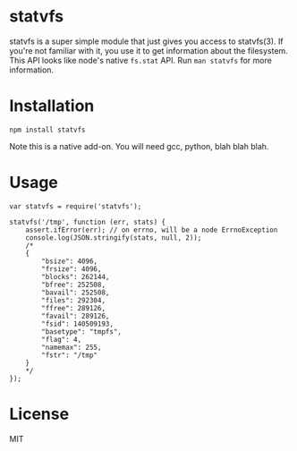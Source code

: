 # statvfs

statvfs is a super simple module that just gives you access to statvfs(3). If
you're not familiar with it, you use it to get information about the filesystem.
This API looks like node's native `fs.stat` API.  Run `man statvfs` for more
information.

# Installation

    npm install statvfs

Note this is a native add-on. You will need gcc, python, blah blah blah.

# Usage

```
var statvfs = require('statvfs');

statvfs('/tmp', function (err, stats) {
    assert.ifError(err); // on errno, will be a node ErrnoException
    console.log(JSON.stringify(stats, null, 2));
    /*
    {
        "bsize": 4096,
        "frsize": 4096,
        "blocks": 262144,
        "bfree": 252508,
        "bavail": 252508,
        "files": 292304,
        "ffree": 289126,
        "favail": 289126,
        "fsid": 140509193,
        "basetype": "tmpfs",
        "flag": 4,
        "namemax": 255,
        "fstr": "/tmp"
    }
    */
});
```

# License

MIT
